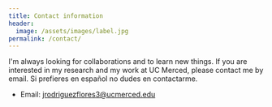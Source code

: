 ```yaml
---
title: Contact information
header:
  image: /assets/images/label.jpg
permalink: /contact/
---
```


I'm always looking for collaborations and to learn new things. If you are interested in my research and my work at UC Merced, please contact me by email. 
Si prefieres en español no dudes en contactarme. 


- Email: <jrodriguezflores3@ucmerced.edu>
